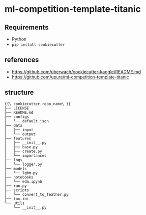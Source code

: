 # ml-competition-template-titanic
## Requirements
- Python
- `pip install cookiecutter`

## references
- <https://github.com/uberwach/cookiecutter-kaggle/README.md>
- <https://github.com/upura/ml-competition-template-titanic>

## structure
```
{{\ cookiecutter.repo_name\ }}
├── LICENSE
├── README.md
├── configs
│   └── default.json
├── data
│   ├── input
│   └── output
├── features
│   ├── __init__.py
│   ├── base.py
│   ├── create.py
│   └── importances
├── logs
│   └── logger.py
├── models
│   └── lgbm.py
├── notebooks
│   └── eda.ipynb
├── run.py
├── scripts
│   └── convert_to_feather.py
├── tox.ini
└── utils
    └── __init__.py
```

